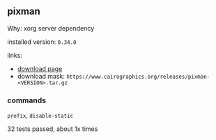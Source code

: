 ## pixman

Why: xorg server dependency

installed version: `0.34.0`

links:

- [download page](https://www.cairographics.org/releases/)
- download mask: `https://www.cairographics.org/releases/pixman-<VERSION>.tar.gz`

### commands

`prefix`, `disable-static`

32 tests passed, about 1x times
